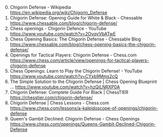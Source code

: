 0. Chigorin Defense - Wikipedia
https://en.wikipedia.org/wiki/Chigorin_Defense
1. Chigorin Defense: Opening Guide for White & Black - Chessable
https://www.chessable.com/blog/chigorin-defense/
2. Chess openings - Chigorin Defence - YouTube
https://www.youtube.com/watch?v=2OvqvVbATwE
3. Chess Opening Basics: The Chigorin Defense - Chessable Blog
https://www.chessable.com/blog/chess-opening-basics-the-chigorin-defense/
4. Openings for Tactical Players: Chigorin Defense - Chess.com
https://www.chess.com/article/view/openings-for-tactical-players-chigorin-defense
5. Chess Openings: Learn to Play the Chigorin Defense! - YouTube
https://www.youtube.com/watch?v=CYxb9Mms2cQ
6. The Simple Solution to the Chigorin Defense | Chess Opening Blueprint ...
https://www.youtube.com/watch?v=hzQjLNRXP0A
7. Chigorin Defense: Complete Guide For Black | ChessTIER
https://chesstier.com/chigorin-defense/
8. Chigorin Defense | Chess Lessons - Chess.com
https://www.chess.com/lessons/a-kaleidoscope-of-openings/chigorin-defense
9. Queen's Gambit Declined: Chigorin Defense - Chess Openings
https://www.chess.com/openings/Queens-Gambit-Declined-Chigorin-Defense
